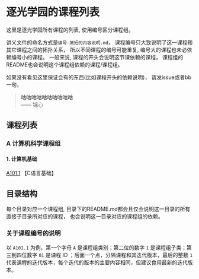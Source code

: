# 逐光学园的课程列表

这里是逐光学园所有课程的列表, 使用编号区分课程组。

讲义文件的命名方式是`编号-简短的内容说明.md`，
课程编号只大致说明了这一课程和其它课程之间的拓扑关系，
所以不同课程的编号可能重复, 编号大的课程也未必依赖编号小的课程。
一般来说, 课程的开头会说明这节课依赖的课程，
课程组的README也会说明这个课程组依赖的课程/课程组。

如果没有看见这里保证会有的东西(比如课程开头的依赖说明)，
请发issue或者bb一句。

> **咕咕咕咕咕咕咕咕咕咕** \
> —— 锦心

## 课程列表

### A 计算机科学课程组

#### 1. 计算机基础

[A101.1](https://github.com/ChasingLightAcademy/CForBeginning) 【C语言基础】

## 目录结构

每个目录对应一个课程组, 目录下的README.md都会且仅会说明这一目录的所有直接子目录所对应的课程，
也会说明这一目录对应的课程组的依赖。

### 关于课程编号的说明

以 `A101.1` 为例，第一个字母 `A` 是课程组类别；第二位的数字 `1` 是课程组子类；第三到四位数字 `01` 是课程 ID ；后面一个点，分隔课程和其迭代版本，最后的整数 `1` 代表课程的迭代版本，每个迭代的版本的主要内容相同，但建议食用最新的迭代版本。
